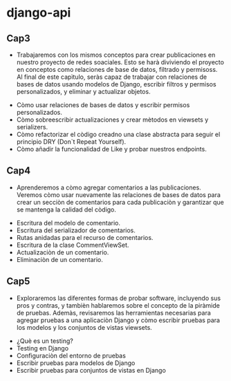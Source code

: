 # django-api






## Cap3
- Trabajaremos con los mismos conceptos para crear publicaciones en nuestro proyecto de redes soaciales. Esto se harà diviviendo el proyecto en conceptos como relaciones de base de datos, filtrado y permisoss. Al final de este capìtulo, seràs capaz de trabajar con relaciones de bases de datos usando modelos de Django, escribir filtros y permisos personalizados, y eliminar y actualizar objetos.
* Còmo usar relaciones de bases de datos y escribir permisos personalizados.
* Còmo sobreescribir actualizaciones y crear mètodos en viewsets y serializers.
* Còmo refactorizar el còdigo creadno una clase abstracta para seguir el principio DRY (Don`t Repeat Yourself).
* Còmo añadir la funcionalidad de Like y probar nuestros endpoints.

## Cap4
- Aprenderemos a còmo agregar comentarios a las publicaciones. Veremos còmo usar nuevamente las relaciones de bases de datos para crear un secciòn de comentarios para cada publicaciòn y garantizar que se mantenga la calidad del còdigo.
* Escritura del modelo de comentario.
* Escritura del serializador de comentarios.
* Rutas anidadas para el recurso de comentarios.
* Escritura de la clase CommentViewSet.
* Actualizaciòn de un comentario.
* Eliminaciòn de un comentario.

## Cap5
- Exploraremos las diferentes formas de probar software, incluyendo sus pros y contras, y tambièn hablaremos sobre el concepto de la piràmide de pruebas. Ademàs, revisaremos las herramientas necesarias para agregar pruebas a una aplicaciòn Django y còmo escribir pruebas para los modelos y los conjuntos de vistas viewsets.
* ¿Què es un testing?
* Testing en Django
* Configuraciòn del entorno de pruebas
* Escribir pruebas para modelos de Django
* Escribir pruebas para conjuntos de vistas en Django